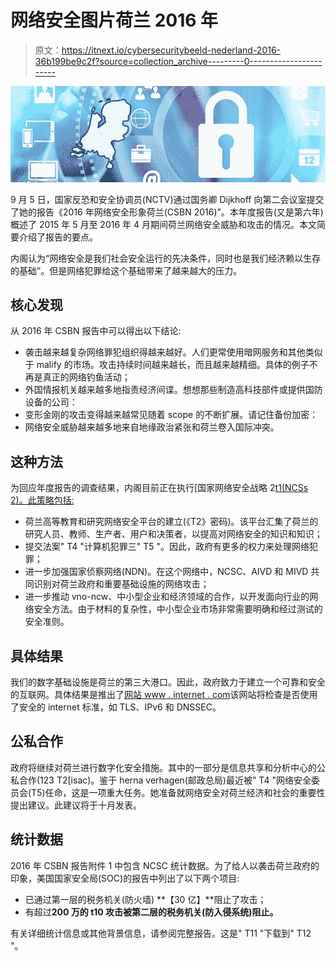 # 网络安全图片荷兰 2016 年

> 原文：<https://itnext.io/cybersecuritybeeld-nederland-2016-36b199be9c2f?source=collection_archive---------0----------------------->

![](img/e2c40c14babbde8bfd5b07dbd0cc1748.png)

9 月 5 日，国家反恐和安全协调员(NCTV)通过国务卿 Dijkhoff 向第二会议室提交了她的报告《2016 年网络安全形象荷兰(CSBN 2016)”。本年度报告(又是第六年)概述了 2015 年 5 月至 2016 年 4 月期间荷兰网络安全威胁和攻击的情况。本文简要介绍了报告的要点。

内阁认为“网络安全是我们社会安全运行的先决条件，同时也是我们经济赖以生存的基础”。但是网络犯罪给这个基础带来了越来越大的压力。

## 核心发现

从 2016 年 CSBN 报告中可以得出以下结论:

*   袭击越来越复杂网络罪犯组织得越来越好。人们更常使用暗网服务和其他类似于 malify 的市场。攻击持续时间越来越长，而且越来越精细。具体的例子不再是真正的网络钓鱼活动；
*   外国情报机关越来越多地指责经济间谍。想想那些制造高科技部件或提供国防设备的公司：
*   变形金刚的攻击变得越来越常见随着 scope 的不断扩展。请记住备份加密：
*   网络安全威胁越来越多地来自地缘政治紧张和荷兰卷入国际冲突。

## 这种方法

为回应年度报告的调查结果，内阁目前正在执行[国家网络安全战略 2[t1(NCSs 2)。此策略包括:](https://www.ncsc.nl/organisatie/nationale+cybersecurity+strategie)

*   荷兰高等教育和研究网络安全平台的建立(《T2》密码)。该平台汇集了荷兰的研究人员、教师、生产者、用户和决策者，以提高对网络安全的知识和知识；
*   提交法案" T4 "计算机犯罪三" T5 "。因此，政府有更多的权力来处理网络犯罪；
*   进一步加强国家侦察网络(NDN)。在这个网络中，NCSC、AIVD 和 MIVD 共同识别对荷兰政府和重要基础设施的网络攻击；
*   进一步推动 vno-ncw、中小型企业和经济领域的合作，以开发面向行业的网络安全方法。由于材料的复杂性，中小型企业市场非常需要明确和经过测试的安全准则。

## 具体结果

我们的数字基础设施是荷兰的第三大港口。因此，政府致力于建立一个可靠和安全的互联网。具体结果是推出了[网站 www . internet . com](http://www.internet.nl.)该网站将检查是否使用了安全的 internet 标准，如 TLS、IPv6 和 DNSSEC。

## 公私合作

政府将继续对荷兰进行数字化安全措施。其中的一部分是信息共享和分析中心的公私合作(123 T2[isac)。鉴于 herna verhagen(邮政总局)最近被" T4 "网络安全委员会(T5)任命，这是一项重大任务。她准备就网络安全对荷兰经济和社会的重要性提出建议。此建议将于十月发表。

## 统计数据

2016 年 CSBN 报告附件 1 中包含 NCSC 统计数据。为了给人以袭击荷兰政府的印象，美国国家安全局(SOC)的报告中列出了以下两个项目:

*   已通过第一层的税务机关(防火墙)
    **【30 亿】**阻止了攻击；
*   有超过**200 万的 t10 攻击被第二层的税务机关(防入侵系统)阻止。**

有关详细统计信息或其他背景信息，请参阅完整报告。这是" T11 "下载到" T12 "。